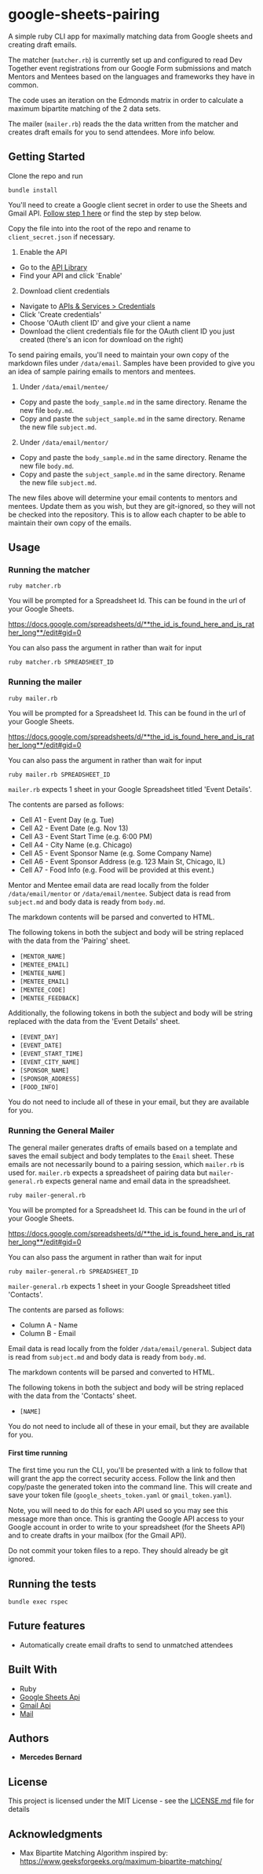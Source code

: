 # google-sheets-pairing

A simple ruby CLI app for maximally matching data from Google sheets and creating draft emails.

The matcher (`matcher.rb`) is currently set up and configured to read Dev Together event registrations from our Google Form submissions and match Mentors and Mentees based on the languages and frameworks they have in common.

The code uses an iteration on the Edmonds matrix in order to calculate a maximum bipartite matching of the 2 data sets.

The mailer (`mailer.rb`) reads the the data written from the matcher and creates draft emails for you to send attendees. More info below.

## Getting Started

Clone the repo and run 
```
bundle install
```

You'll need to create a Google client secret in order to use the Sheets and Gmail API. [Follow step 1 here](https://developers.google.com/sheets/api/quickstart/ruby) or find the step by step below.

Copy the file into into the root of the repo and rename to `client_secret.json` if necessary.

1. Enable the API
  - Go to the [API Library](https://console.developers.google.com/apis/library)
  - Find your API and click 'Enable'
2. Download client credentials
  - Navigate to [APIs & Services > Credentials](https://console.developers.google.com/apis/credentials)
  - Click 'Create credentials'
  - Choose 'OAuth client ID' and give your client a name
  - Download the client credentials file for the OAuth client ID you just created (there's an icon for download on the right)

To send pairing emails, you'll need to maintain your own copy of the markdown files under `/data/email`. Samples have been provided to give you an idea of sample pairing emails to mentors and mentees.
1. Under `/data/email/mentee/`
  - Copy and paste the `body_sample.md` in the same directory. Rename the new file `body.md`.
  - Copy and paste the `subject_sample.md` in the same directory. Rename the new file `subject.md`.
2. Under `/data/email/mentor/`
  - Copy and paste the `body_sample.md` in the same directory. Rename the new file `body.md`.
  - Copy and paste the `subject_sample.md` in the same directory. Rename the new file `subject.md`.

The new files above will determine your email contents to mentors and mentees. Update them as you wish, but they are git-ignored, so they will not be checked into the repository. This is to allow each chapter to be able to maintain their own copy of the emails.

## Usage

### Running the matcher
```
ruby matcher.rb
```

You will be prompted for a Spreadsheet Id. This can be found in the url of your Google Sheets.

https://docs.google.com/spreadsheets/d/**the_id_is_found_here_and_is_rather_long**/edit#gid=0

You can also pass the argument in rather than wait for input 
```
ruby matcher.rb SPREADSHEET_ID
```

### Running the mailer
```
ruby mailer.rb
```
You will be prompted for a Spreadsheet Id. This can be found in the url of your Google Sheets.

https://docs.google.com/spreadsheets/d/**the_id_is_found_here_and_is_rather_long**/edit#gid=0

You can also pass the argument in rather than wait for input 
```
ruby mailer.rb SPREADSHEET_ID
```

`mailer.rb` expects 1 sheet in your Google Spreadsheet titled 'Event Details'.

The contents are parsed as follows:
* Cell A1 - Event Day (e.g. Tue)
* Cell A2 - Event Date (e.g. Nov 13)
* Cell A3 - Event Start Time (e.g. 6:00 PM)
* Cell A4 - City Name (e.g. Chicago)
* Cell A5 - Event Sponsor Name (e.g. Some Company Name)
* Cell A6 - Event Sponsor Address (e.g. 123 Main St, Chicago, IL)
* Cell A7 - Food Info (e.g. Food will be provided at this event.)

Mentor and Mentee email data are read locally from the folder `/data/email/mentor` or `/data/email/mentee`. Subject data is read from `subject.md` and body data is ready from `body.md`.

The markdown contents will be parsed and converted to HTML.

The following tokens in both the subject and body will be string replaced with the data from the 'Pairing' sheet.
- `[MENTOR_NAME]`
- `[MENTEE_EMAIL]`
- `[MENTEE_NAME]`
- `[MENTEE_EMAIL]`
- `[MENTEE_CODE]`
- `[MENTEE_FEEDBACK]`

Additionally, the following tokens in both the subject and body will be string replaced with the data from the 'Event Details' sheet.
- `[EVENT_DAY]`
- `[EVENT_DATE]`
- `[EVENT_START_TIME]`
- `[EVENT_CITY_NAME]`
- `[SPONSOR_NAME]`
- `[SPONSOR_ADDRESS]`
- `[FOOD_INFO]`

You do not need to include all of these in your email, but they are available for you.

### Running the General Mailer

The general mailer generates drafts of emails based on a template and saves the email subject and body templates to the `Email` sheet. These emails are not necessarily bound to a pairing session, which `mailer.rb` is used for. `mailer.rb` expects a spreadsheet of pairing data but `mailer-general.rb` expects general name and email data in the spreadsheet.

```
ruby mailer-general.rb
```
You will be prompted for a Spreadsheet Id. This can be found in the url of your Google Sheets.

https://docs.google.com/spreadsheets/d/**the_id_is_found_here_and_is_rather_long**/edit#gid=0

You can also pass the argument in rather than wait for input 
```
ruby mailer-general.rb SPREADSHEET_ID
```

`mailer-general.rb` expects 1 sheet in your Google Spreadsheet titled 'Contacts'.

The contents are parsed as follows:
* Column A - Name
* Column B - Email

Email data is read locally from the folder `/data/email/general`. Subject data is read from `subject.md` and body data is ready from `body.md`.

The markdown contents will be parsed and converted to HTML.

The following tokens in both the subject and body will be string replaced with the data from the 'Contacts' sheet.
- `[NAME]`

You do not need to include all of these in your email, but they are available for you.

#### First time running
The first time you run the CLI, you'll be presented with a link to follow that will grant the app the correct security access. Follow the link and then copy/paste the generated token into the command line. This will create and save your token file (`google_sheets_token.yaml` or `gmail_token.yaml`).

Note, you will need to do this for each API used so you may see this message more than once. This is granting the Google API access to your Google account in order to write to your spreadsheet (for the Sheets API) and to create drafts in your mailbox (for the Gmail API). 

Do not commit your token files to a repo. They should already be git ignored.

## Running the tests

```
bundle exec rspec
```

## Future features
- Automatically create email drafts to send to unmatched attendees

## Built With

* Ruby
* [Google Sheets Api](https://developers.google.com/sheets/api/samples/)
* [Gmail Api](https://developers.google.com/gmail/api/)
* [Mail](https://github.com/mikel/mail)


## Authors

* **Mercedes Bernard** 

## License

This project is licensed under the MIT License - see the [LICENSE.md](LICENSE.md) file for details

## Acknowledgments

* Max Bipartite Matching Algorithm inspired by: https://www.geeksforgeeks.org/maximum-bipartite-matching/
